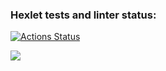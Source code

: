### Hexlet tests and linter status:
[![Actions Status](https://github.com/Gashishkhanov/java-project-61/actions/workflows/hexlet-check.yml/badge.svg)](https://github.com/Gashishkhanov/java-project-61/actions)

<a href="https://codeclimate.com/github/Gashishkhanov/java-project-61/maintainability"><img src="https://api.codeclimate.com/v1/badges/737cef3a31b5d050f5af/maintainability" /></a>

